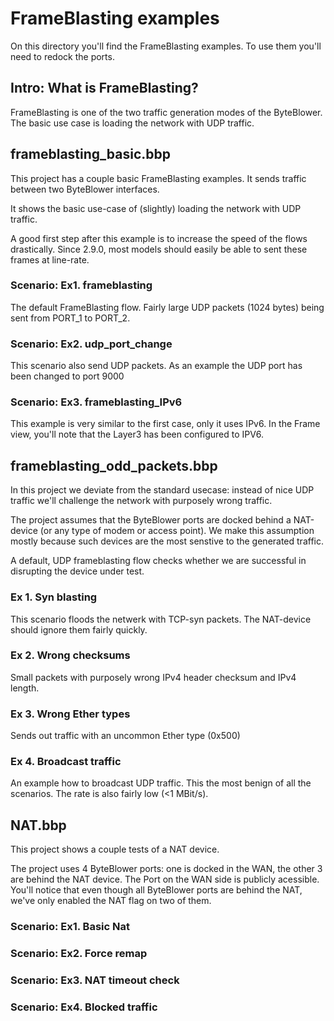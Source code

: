 #  FrameBlasting examples

On this directory you'll find the FrameBlasting examples. To use them you'll need 
to redock the ports. 

## Intro: What is FrameBlasting?

FrameBlasting is one of the two traffic generation modes of the ByteBlower. The
basic use case is loading the network with UDP traffic.


## frameblasting_basic.bbp
This project has a couple basic FrameBlasting examples. It sends traffic
between two ByteBlower interfaces. 

It shows the basic use-case of (slightly) loading the network with UDP 
traffic. 

A good first step after this example is to increase the speed of the flows
drastically. Since 2.9.0, most models should easily be able to sent these
frames at line-rate.

### Scenario: Ex1. frameblasting
The default FrameBlasting flow. Fairly large UDP packets (1024 bytes) being sent from PORT_1 to PORT_2.

### Scenario: Ex2. udp_port_change
This scenario also send UDP packets. As an example the UDP port has been changed to port 9000

### Scenario: Ex3. frameblasting_IPv6
This example is very similar to the first case, only it uses IPv6. In the Frame
view, you'll note that the Layer3 has been configured to IPV6.

## frameblasting_odd_packets.bbp
In this project we deviate from the standard usecase: instead of nice UDP
traffic we'll challenge the network with purposely wrong traffic.

The project assumes that the ByteBlower ports are docked behind a NAT-device
(or any type of modem or access point). We make this assumption mostly because
such devices are the most senstive to the generated traffic.

A default, UDP frameblasting flow checks whether we are successful in disrupting the
device under test.

### Ex 1. Syn blasting
This scenario floods the netwerk with TCP-syn packets. The NAT-device should ignore them fairly quickly.

### Ex 2. Wrong checksums
Small packets with purposely wrong IPv4 header checksum and IPv4 length.

### Ex 3. Wrong Ether types
Sends out traffic with an uncommon Ether type (0x500)

### Ex 4. Broadcast traffic
An example how to broadcast UDP traffic. This the most benign of all the
scenarios. The rate is also fairly low (<1 MBit/s).


## NAT.bbp

This project shows a couple tests of a NAT device. 

The project uses 4 ByteBlower ports: one is docked in the WAN, the other 3 are
behind the NAT device. The Port on the WAN side is publicly acessible.
You'll notice that even though all ByteBlower ports are behind the NAT, we've only
enabled the NAT flag on two of them.


### Scenario: Ex1. Basic Nat

### Scenario: Ex2. Force remap

### Scenario: Ex3. NAT timeout check

### Scenario: Ex4. Blocked traffic
